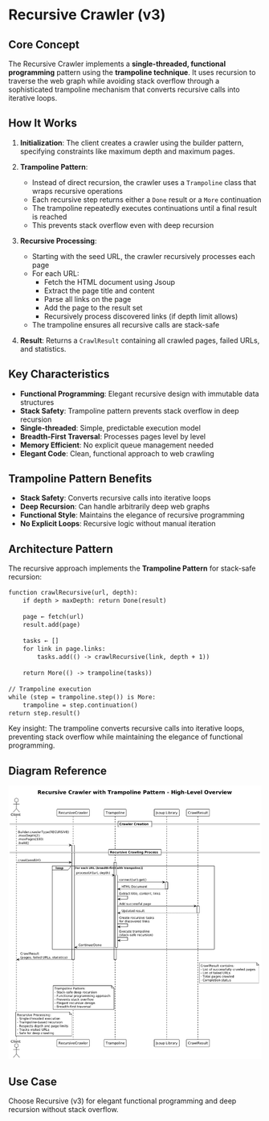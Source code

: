 # Recursive Crawler (v3)

## Core Concept

The Recursive Crawler implements a **single-threaded, functional programming** pattern using the **trampoline technique**. It uses recursion to traverse the web graph while avoiding stack overflow through a sophisticated trampoline mechanism that converts recursive calls into iterative loops.

## How It Works

1. **Initialization**: The client creates a crawler using the builder pattern, specifying constraints like maximum depth and maximum pages.

2. **Trampoline Pattern**:
   - Instead of direct recursion, the crawler uses a `Trampoline` class that wraps recursive operations
   - Each recursive step returns either a `Done` result or a `More` continuation
   - The trampoline repeatedly executes continuations until a final result is reached
   - This prevents stack overflow even with deep recursion

3. **Recursive Processing**:
   - Starting with the seed URL, the crawler recursively processes each page
   - For each URL:
     - Fetch the HTML document using Jsoup
     - Extract the page title and content
     - Parse all links on the page
     - Add the page to the result set
     - Recursively process discovered links (if depth limit allows)
   - The trampoline ensures all recursive calls are stack-safe

4. **Result**: Returns a `CrawlResult` containing all crawled pages, failed URLs, and statistics.

## Key Characteristics

- **Functional Programming**: Elegant recursive design with immutable data structures
- **Stack Safety**: Trampoline pattern prevents stack overflow in deep recursion
- **Single-threaded**: Simple, predictable execution model
- **Breadth-First Traversal**: Processes pages level by level
- **Memory Efficient**: No explicit queue management needed
- **Elegant Code**: Clean, functional approach to web crawling

## Trampoline Pattern Benefits

- **Stack Safety**: Converts recursive calls into iterative loops
- **Deep Recursion**: Can handle arbitrarily deep web graphs
- **Functional Style**: Maintains the elegance of recursive programming
- **No Explicit Loops**: Recursive logic without manual iteration

## Architecture Pattern

The recursive approach implements the **Trampoline Pattern** for stack-safe recursion:

```
function crawlRecursive(url, depth):
    if depth > maxDepth: return Done(result)

    page ← fetch(url)
    result.add(page)

    tasks ← []
    for link in page.links:
        tasks.add(() -> crawlRecursive(link, depth + 1))

    return More(() -> trampoline(tasks))

// Trampoline execution
while (step = trampoline.step()) is More:
    trampoline = step.continuation()
return step.result()
```

Key insight: The trampoline converts recursive calls into iterative loops, preventing stack overflow while maintaining the elegance of functional programming.

## Diagram Reference

![Recursive Crawler Overview](./recursive-crawler-overview.png)

## Use Case

Choose Recursive (v3) for elegant functional programming and deep recursion without stack overflow.

